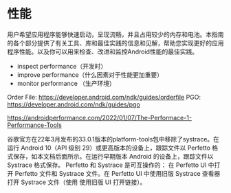 # 性能

用户希望应用程序能够快速启动，呈现流畅，并且占用较少的内存和电池。本指南的各个部分提供了有关工具、库和最佳实践的信息和见解，帮助您实现更好的应用程序性能。以及你可以用来检查、改进和监控Android性能的最佳实践。

- inspect performance（开发时）
- improve performance（什么因素对于性能更加重要）
- monitor performance （生产环境）


Order File: https://developer.android.com/ndk/guides/orderfile
PGO: https://developer.android.com/ndk/guides/pgo

https://androidperformance.com/2022/01/07/The-Performace-1-Performance-Tools


谷歌官方在22年3月发布的33.0.1版本的platform-tools包中移除了systrace。在运行 Android 10（API 级别 29）或更高版本的设备上，跟踪文件以 Perfetto 格式保存，如本文档后面所示。在运行早期版本 Android 的设备上，跟踪文件以 Systrace 格式保存。
Perfetto 和 Systrace 是可互操作的：
在 Perfetto UI 中打开 Perfetto 文件和 Systrace 文件。在 Perfetto UI 中使用旧版 Systrace 查看器打开 Systrace 文件（使用 使用旧版 UI 打开链接）。